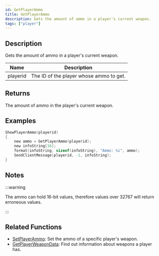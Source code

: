 ```yaml
---
id: GetPlayerAmmo
title: GetPlayerAmmo
description: Gets the amount of ammo in a player's current weapon.
tags: ["player"]
---
```


## Description

Gets the amount of ammo in a player's current weapon.

| Name     | Description                             |
| -------- | --------------------------------------- |
| playerid | The ID of the player whose ammo to get. |

## Returns

The amount of ammo in the player's current weapon.

## Examples

```c
ShowPlayerAmmo(playerid)
{
    new ammo = GetPlayerAmmo(playerid);
    new infoString[16];
    format(infoString, sizeof(infoString), "Ammo: %i", ammo);
    SendClientMessage(playerid, -1, infoString);
}
```

## Notes

:::warning

The ammo can hold 16-bit values, therefore values over 32767 will return erroneous values.

:::

## Related Functions

- [SetPlayerAmmo](../functions/SetPlayerAmmo): Set the ammo of a specific player's weapon.
- [GetPlayerWeaponData](../functions/GetPlayerWeaponData): Find out information about weapons a player has.
